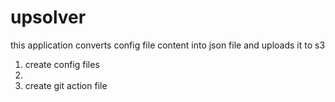 # upsolver
this application converts config file content into json file and uploads it to s3

1. create config files
2. 
3. create git action file
